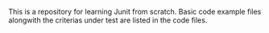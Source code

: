 This is a repository for learning Junit from scratch. Basic code example files alongwith the criterias under test are listed in the code files.
